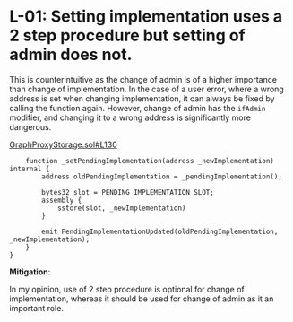 # L-01: Setting implementation uses a 2 step procedure but setting of admin does not.

This is counterintuitive as the change of admin is of a higher importance than change of implementation. In the case of a user error, where a wrong address is set when changing implementation, it can always be fixed by calling the function again. However, change of admin has the `ifAdmin` modifier, and changing it to a wrong address is significantly more dangerous.

[GraphProxyStorage.sol#L130](https://github.com/code-423n4/2022-10-thegraph/blob/main/contracts/upgrades/GraphProxyStorage.sol#L130)
```solidity
    function _setPendingImplementation(address _newImplementation) internal {
        address oldPendingImplementation = _pendingImplementation();

        bytes32 slot = PENDING_IMPLEMENTATION_SLOT;
        assembly {
            sstore(slot, _newImplementation)
        }

        emit PendingImplementationUpdated(oldPendingImplementation, _newImplementation);
    }
}
```

**Mitigation**:

In my opinion, use of 2 step procedure is optional for change of implementation, whereas it should be used for change of admin as it an important role.